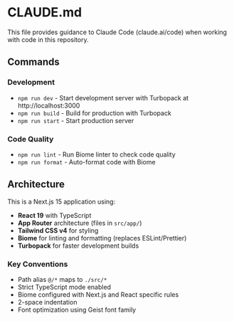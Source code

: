 # CLAUDE.md

This file provides guidance to Claude Code (claude.ai/code) when working with code in this repository.

## Commands

### Development
- `npm run dev` - Start development server with Turbopack at http://localhost:3000
- `npm run build` - Build for production with Turbopack
- `npm run start` - Start production server

### Code Quality
- `npm run lint` - Run Biome linter to check code quality
- `npm run format` - Auto-format code with Biome

## Architecture

This is a Next.js 15 application using:
- **React 19** with TypeScript
- **App Router** architecture (files in `src/app/`)
- **Tailwind CSS v4** for styling
- **Biome** for linting and formatting (replaces ESLint/Prettier)
- **Turbopack** for faster development builds

### Key Conventions
- Path alias `@/*` maps to `./src/*`
- Strict TypeScript mode enabled
- Biome configured with Next.js and React specific rules
- 2-space indentation
- Font optimization using Geist font family
